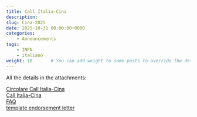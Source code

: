 ```yaml
---
title: Call Italia-Cina
description: 
slug: Cina-2025
date: 2025-10-31 00:00:00+0000
categories:
    - Announcements
tags:
    - INFN
    - italiano
weight: 10       # You can add weight to some posts to override the default sorting (date descending)
---
```


All the details in the attachments:

[Circolare Call Italia-Cina](<AOO_SRI-2025-0000066-Circolare SRI_Call Italia-NSFC 2026-2028_Signed.pdf>)  
[Call Italia-Cina](<Call2026-2028_NSFC_ItalyChina_2025.10.22_final.pdf>)  
[FAQ](FAQ_202510_CinaNSFC.pdf)  
[template endorsement letter](template_endorsement_letter_Cina-NSFC.docx)  
